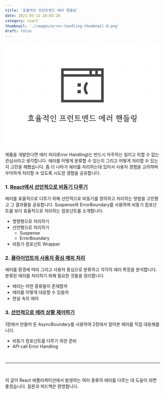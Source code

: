 ```yaml
---
title: '효율적인 프런트엔드 에러 핸들링'
date: 2021-03-13 18:03:28
category: react
thumbnail: './images/error-handling-thumbnail-0.png'
draft: false
---
```


![thumbnail](./images/error-handling-thumbnail-0.png)

제품을 개발한다면 에러 처리(Error Handling)는 반드시 마주하는 일이고 피할 수 없는 관심사라고 생각합니다. 에러를 어떻게 분류할 수 있는지 그리고 어떻게 처리할 수 있는지 고민을 해봤습니다. 좀 더 나아가 에러를 처리하는데 있어서 사용자 경험을 고려하며 우아하게 처리할 수 있도록 시도한 경험을 공유합니다.

### 1. [React에서 선언적으로 비동기 다루기](/react/error-declarative-handling-1/)

에러를 효율적으로 다루기 위해 선언적으로 비동기를 정의하고 처리하는 방법을 고민했고 그 결과물을 공유합니다. Suspense와 ErrorBoundary를 사용하여 비동기 컴포넌트를 보다 효율적으로 처리하는 컴포넌트를 소개합니다.

- 명령형으로 처리하기
- 선언형으로 처리하기
  - Suspense
  - ErrorBoundary
- 비동기 컴포넌트 Wrapper

### 2. [클라이언트의 사용자 중심 예외 처리](/react/error-declarative-handling-2/)

에러를 환경에 따라 그리고 사용자 중심으로 분류하고 각각의 에러 특징을 분석합니다. 분류된 에러를 처리하기 위해 필요한 것들을 정리합니다.

- 에러는 어떤 종류들이 존재할까
- 에러를 어떻게 대응할 수 있을까
- 현실 속의 에러

### 3. [선언적으로 에러 상황 제어하기](/react/error-declarative-handling-3/)

1장에서 만들어 둔 AsyncBoundary를 사용하여 2장에서 알아본 에러를 직접 대응해봅니다.

- 비동기 컴포넌트를 다루기 위한 준비
- API call Error Handling

<br />

---

<br />

이 글이 React 애플리케이션에서 발생하는 여러 종류의 에러를 다루는 데 도움이 되면 좋겠습니다. 질문과 피드백은 환영합니다.
